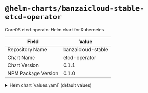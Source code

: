 # `@helm-charts/banzaicloud-stable-etcd-operator`

CoreOS etcd-operator Helm chart for Kubernetes

| Field               | Value              |
| ------------------- | ------------------ |
| Repository Name     | banzaicloud-stable |
| Chart Name          | etcd-operator      |
| Chart Version       | 0.1.1              |
| NPM Package Version | 0.1.0              |

<details>

<summary>Helm chart `values.yaml` (default values)</summary>

```yaml
# Default values for etcd-operator.
# This is a YAML-formatted file.
# Declare variables to be passed into your templates.
replicaCount: 1
image:
  repository: quay.io/coreos/etcd-operator
  tag: v0.6.1
  pullPolicy: IfNotPresent
resources:
  limits:
    cpu: 100m
    memory: 128Mi
  requests:
    cpu: 100m
    memory: 128Mi
## Node labels for etcd-operator pod assignment
## Ref: https://kubernetes.io/docs/user-guide/node-selection/
##
nodeSelector: {}

## etcd-operator specific values
## additional command arguments go here; will be translated to `--key=value` form
## e.g.,
##   analytics: true
commandArgs: {}

## Install Default RBAC roles and bindings
rbac:
  install: true
  apiVersion: v1beta1
```

</details>
